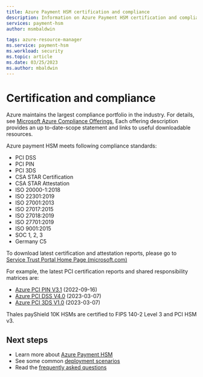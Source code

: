 ```yaml
---
title: Azure Payment HSM certification and compliance
description: Information on Azure Payment HSM certification and compliance
services: payment-hsm
author: msmbaldwin

tags: azure-resource-manager
ms.service: payment-hsm
ms.workload: security
ms.topic: article
ms.date: 03/25/2023
ms.author: mbaldwin
---
```


# Certification and compliance

Azure maintains the largest compliance portfolio in the industry. For details, see [Microsoft Azure Compliance Offerings](https://azure.microsoft.com/resources/microsoft-azure-compliance-offerings/), Each offering description provides an up to-date-scope statement and links to useful downloadable resources.

Azure payment HSM meets following compliance standards:

- PCI DSS
- PCI PIN
- PCI 3DS
- CSA STAR Certification
- CSA STAR Attestation
- ISO 20000-1:2018
- ISO 22301:2019
- ISO 27001:2013
- ISO 27017:2015
- ISO 27018:2019
- ISO 27701:2019
- ISO 9001:2015
- SOC 1, 2, 3
- Germany C5

To download latest certification and attestation reports, please go to [Service Trust Portal Home Page (microsoft.com)](https://servicetrust.microsoft.com/ViewPage/HomePageVNext)

For example, the latest PCI certification reports and shared responsibility matrices are:
- [Azure PCI PIN V3.1](https://servicetrust.microsoft.com/DocumentPage/52eb9daa-f254-4914-aec6-46d40287a106) (2022-09-16)
- [Azure PCI DSS V4.0](https://servicetrust.microsoft.com/DocumentPage/3be58cb9-de55-426b-9c3d-0ba90dd29572) (2023-03-07)
- [Azure PCI 3DS V1.0](https://servicetrust.microsoft.com/DocumentPage/a9fe4984-3c73-4abf-bf88-a197c3821690) (2023-03-07)

Thales payShield 10K HSMs are certified to FIPS 140-2 Level 3 and PCI HSM v3.

## Next steps

- Learn more about [Azure Payment HSM](overview.md)
- See some common [deployment scenarios](deployment-scenarios.md)
- Read the [frequently asked questions](faq.yml)
